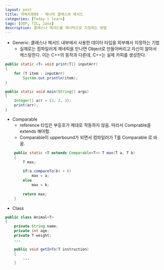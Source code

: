 ```yaml
---
layout: post
title: 객체지향09 - 제너릭 클래스와 메서드
categories: [Today i learn]
tags: [OOP, TIL, Java]
description: 클래스나 메서드를 제너릭으로 지정하는 방법
---
```




- Generic: 클래스나 메서드 내부에서 사용한 데이터 타입을 외부해서 지정하는 기법
  - 실제로는 컴파일러게 제네릭을 만나면 Object로 만들어버리고 자신이 알아서 캐스팅한다. 이는 C++의 동작과 다른데, C++는 실제 카피를 생성한다.

```java
public static <T> void print(T[] inputArr)
{
    for (T item : inputArr)
        System.out.println(item);
}

public static void main(String[] args)
{
    Integer[] arr = {1, 2, 3};
    print(arr);
}
```



- Comparable
  - reference 타입은 부등호가 제대로 작동하지 않음. 따라서 Comprable을 extends 해야함.
  - Comparable이 upperbound가 되면서 컴파일러가 T를 Comparable 로 바꿈.

```java
	public static <T extends Comparable<T>> T max(T a, T b)
	{
		T max;
		
		if(a.compareTo(b) > 0)
			max = a;
		else
			max = b;
		
		return max;
	}
```



- Class

```java
public class Animal<T>
{
	private String name;
	private int age;
	private T weight;
	...
    
    public void getInfo(T instruction)
	{
		...
	}
```

